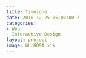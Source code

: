 ```yaml
---
title: Timezone
date: 2016-12-25 05:00:00 Z
categories:
- Web
- Interactive Design
layout: project
image: WLUHO9A_xik
---
```

